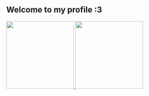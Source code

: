 ## Welcome to my profile :3
<div>
  <a href="https://github.com/VicCardosoLeite">
  <img height="180em" src="https://github-readme-stats.vercel.app/api?username=VicCardosoLeite&show_icons=true&theme=dracula&include_all_commits=true&count_private=true"/>
  <img height="180em" src="https://github-readme-stats.vercel.app/api/top-langs/?username=VicCardosoLeite&layout=compact&langs_count=16&theme=dracula"/>
<div>
